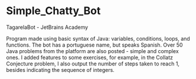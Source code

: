 # Simple_Chatty_Bot
TagarelaBot - JetBrains Academy

Program made using basic syntax of Java: variables, conditions, loops, and functions.
The bot has a portuguese name, but speaks Spanish.
Over 50 Java problems from the platform are also posted - simple and complex ones. 
I added features to some exercises, for example, in the Collatz Conjecture problem, I also output the number of steps taken to reach 1, besides indicating the sequence of integers. 


